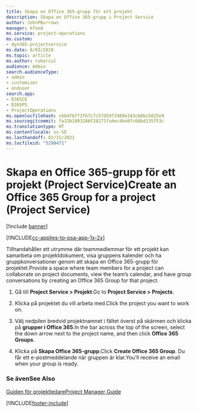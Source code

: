 ```yaml
---
title: Skapa en Office 365-grupp för ett projekt
description: Skapa en Office 365-grupp i Project Service
author: JohnPBurrows
manager: kfend
ms.service: project-operations
ms.custom:
- dyn365-projectservice
ms.date: 8/03/2018
ms.topic: article
ms.author: ruhercul
audience: Admin
search.audienceType:
- admin
- customizer
- enduser
search.app:
- D365CE
- D365PS
- ProjectOperations
ms.openlocfilehash: c6b4fbff2f67c7c57d5973489e343cb8bc5025e9
ms.sourcegitcommit: fa32b1893286f20271fa4ec4be8fc68bd135f53c
ms.translationtype: HT
ms.contentlocale: sv-SE
ms.lasthandoff: 02/15/2021
ms.locfileid: "5290471"
---
```

# <a name="create-an-office-365-group-for-a-project-project-service"></a><span data-ttu-id="1ed71-103">Skapa en Office 365-grupp för ett projekt (Project Service)</span><span class="sxs-lookup"><span data-stu-id="1ed71-103">Create an Office 365 Group for a project (Project Service)</span></span>

[!include [banner](../includes/psa-now-project-operations.md)]

[!INCLUDE[cc-applies-to-psa-app-1x-2x](../includes/cc-applies-to-psa-app-1x-2x.md)]

<span data-ttu-id="1ed71-104">Tillhandahåller ett utrymme där teammedlemmar för ett projekt kan samarbeta om projektdokument, visa gruppens kalender och ha gruppkonversationer genom att skapa en Office 365-grupp för projektet.</span><span class="sxs-lookup"><span data-stu-id="1ed71-104">Provide a space where team members for a project can collaborate on project documents, view the team’s calendar, and have group conversations by creating an Office 365 Group for that project.</span></span>  
  
1.  <span data-ttu-id="1ed71-105">Gå till **Project Service > Projekt**.</span><span class="sxs-lookup"><span data-stu-id="1ed71-105">Go to **Project Service > Projects**.</span></span>  
  
2.  <span data-ttu-id="1ed71-106">Klicka på projektet du vill arbeta med.</span><span class="sxs-lookup"><span data-stu-id="1ed71-106">Click the project you want to work on.</span></span>  
  
3.  <span data-ttu-id="1ed71-107">Välj nedpilen bredvid projektnamnet i fältet överst på skärmen och klicka på **grupper i Office 365**.</span><span class="sxs-lookup"><span data-stu-id="1ed71-107">In the bar across the top of the screen, select the down arrow next to the project name, and then click **Office 365 Groups**.</span></span>  
  
4.  <span data-ttu-id="1ed71-108">Klicka på **Skapa Office 365-grupp**.</span><span class="sxs-lookup"><span data-stu-id="1ed71-108">Click **Create Office 365 Group**.</span></span> <span data-ttu-id="1ed71-109">Du får ett e-postmeddelande när gruppen är klar.</span><span class="sxs-lookup"><span data-stu-id="1ed71-109">You’ll receive an email when your group is ready.</span></span>  
  
### <a name="see-also"></a><span data-ttu-id="1ed71-110">Se även</span><span class="sxs-lookup"><span data-stu-id="1ed71-110">See Also</span></span>  
 [<span data-ttu-id="1ed71-111">Guiden för projektledare</span><span class="sxs-lookup"><span data-stu-id="1ed71-111">Project Manager Guide</span></span>](../psa/project-manager-guide.md)


[!INCLUDE[footer-include](../includes/footer-banner.md)]
